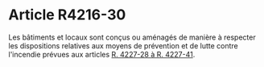 # Article R4216-30

  
Les bâtiments et locaux sont conçus ou aménagés de manière à respecter les dispositions relatives aux moyens de prévention et de lutte contre l'incendie prévues aux articles [R. 4227-28 à R. 4227-41][1].

 [1]: /affichCodeArticle.do?cidTexte=LEGITEXT000006072050&idArticle=LEGIARTI000018489131&dateTexte=&categorieLien=cid